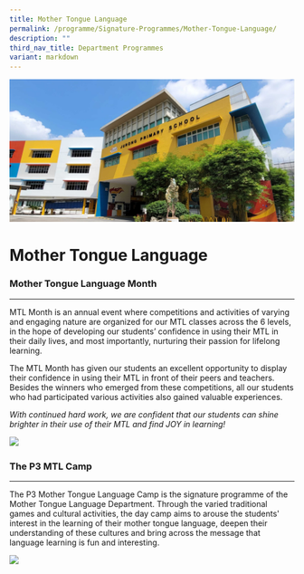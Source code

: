 ```yaml
---
title: Mother Tongue Language
permalink: /programme/Signature-Programmes/Mother-Tongue-Language/
description: ""
third_nav_title: Department Programmes
variant: markdown
---
```

![](/images/JPS_School_Front_Banner.jpg)

Mother Tongue Language 
======================

### Mother Tongue Language Month&nbsp;
-----------------------------

MTL Month is an annual event where competitions and activities of varying and engaging nature are organized for our MTL classes across the 6 levels, in the hope of developing our students’ confidence in using their MTL in their daily lives, and most importantly, nurturing their passion for lifelong learning.
 
The MTL Month has given our students an excellent opportunity to display their confidence in using their MTL in front of their peers and teachers.  Besides the winners who emerged from these competitions, all our students who had participated various activities also gained valuable experiences. 


<i>With continued hard work, we are confident that our students can shine brighter in their use of their MTL and find JOY in learning!</i>

![](/images/MTL%20Month%20gif.gif)



### The P3 MTL Camp
---------------
The P3 Mother Tongue Language Camp is the signature programme of the Mother Tongue Language Department. Through the varied traditional games and cultural activities, the day camp aims to arouse the students' interest in the learning of their mother tongue language, deepen their understanding of these cultures and bring across the message that language learning is fun and interesting.
  
![](/images/P3%20Camp.gif)